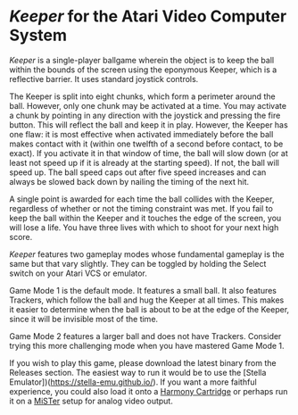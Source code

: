 # *Keeper* for the Atari Video Computer System

*Keeper* is a single-player ballgame wherein the object is to keep the ball within the bounds of the screen using the eponymous Keeper, which is a reflective barrier. It uses standard joystick controls.

The Keeper is split into eight chunks, which form a perimeter around the ball. However, only one chunk may be activated at a time. You may activate a chunk by pointing in any direction with the joystick and pressing the fire button. This will reflect the ball and keep it in play. However, the Keeper has one flaw: it is most effective when activated immediately before the ball makes contact with it (within one twelfth of a second before contact, to be exact). If you activate it in that window of time, the ball will slow down (or at least not speed up if it is already at the starting speed). If not, the ball will speed up. The ball speed caps out after five speed increases and can always be slowed back down by nailing the timing of the next hit.

A single point is awarded for each time the ball collides with the Keeper, regardless of whether or not the timing constraint was met. If you fail to keep the ball within the Keeper and it touches the edge of the screen, you will lose a life. You have three lives with which to shoot for your next high score.

*Keeper* features two gameplay modes whose fundamental gameplay is the same but that vary slightly. They can be toggled by holding the Select switch on your Atari VCS or emulator.

Game Mode 1 is the default mode. It features a small ball. It also features Trackers, which follow the ball and hug the Keeper at all times. This makes it easier to determine when the ball is about to be at the edge of the Keeper, since it will be invisible most of the time.

Game Mode 2 features a larger ball and does not have Trackers. Consider trying this more challenging mode when you have mastered Game Mode 1.

If you wish to play this game, please download the latest binary from the Releases section. The easiest way to run it would be to use the [Stella Emulator])(https://stella-emu.github.io/). If you want a more faithful experience, you could also load it onto a [Harmony Cartridge](https://harmony.atariage.com/Site/Harmony.html) or perhaps run it on a [MiSTer](https://mister-devel.github.io/MkDocs_MiSTer/) setup for analog video output.